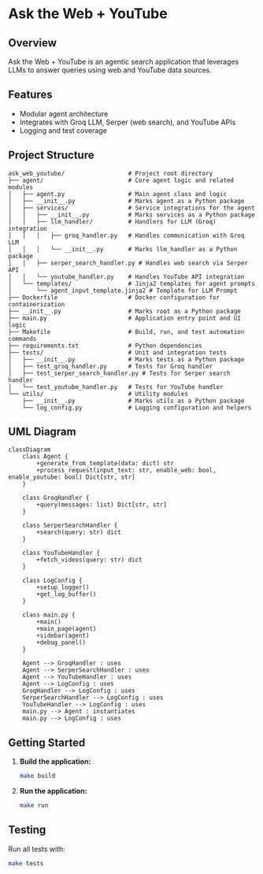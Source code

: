 # Ask the Web + YouTube

## Overview

Ask the Web + YouTube is an agentic search application that leverages LLMs to answer queries using web and YouTube data sources.

## Features

- Modular agent architecture
- Integrates with Groq LLM, Serper (web search), and YouTube APIs
- Logging and test coverage

## Project Structure

```text
ask_web_youtube/                  # Project root directory
├── agent/                        # Core agent logic and related modules
│   ├── agent.py                  # Main agent class and logic
│   ├── __init__.py               # Marks agent as a Python package
│   ├── services/                 # Service integrations for the agent
│   │   ├── __init__.py           # Marks services as a Python package
│   │   ├── llm_handler/          # Handlers for LLM (Groq) integration
│   │   │   ├── groq_handler.py   # Handles communication with Groq LLM
│   │   │   └── __init__.py       # Marks llm_handler as a Python package
│   │   ├── serper_search_handler.py # Handles web search via Serper API
│   │   └── youtube_handler.py    # Handles YouTube API integration
│   └── templates/                # Jinja2 templates for agent prompts
│       └── agent_input_template.jinja2 # Template for LLM Prompt
├── Dockerfile                    # Docker configuration for containerization
├── __init__.py                   # Marks root as a Python package
├── main.py                       # Application entry point and UI logic
├── Makefile                      # Build, run, and test automation commands
├── requirements.txt              # Python dependencies
├── tests/                        # Unit and integration tests
│   ├── __init__.py               # Marks tests as a Python package
│   ├── test_groq_handler.py      # Tests for Groq handler
│   ├── test_serper_search_handler.py # Tests for Serper search handler
│   └── test_youtube_handler.py   # Tests for YouTube handler
└── utils/                        # Utility modules
    ├── __init__.py               # Marks utils as a Python package
    └── log_config.py             # Logging configuration and helpers
```

## UML Diagram

```mermaid
classDiagram
    class Agent {
        +generate_from_template(data: dict) str
        +process_request(input_text: str, enable_web: bool, enable_youtube: bool) Dict[str, str]
    }

    class GroqHandler {
        +query(messages: list) Dict[str, str]
    }

    class SerperSearchHandler {
        +search(query: str) dict
    }

    class YouTubeHandler {
        +fetch_videos(query: str) dict
    }

    class LogConfig {
        +setup_logger()
        +get_log_buffer()
    }

    class main.py {
        +main()
        +main_page(agent)
        +sidebar(agent)
        +debug_panel()
    }

    Agent --> GroqHandler : uses
    Agent --> SerperSearchHandler : uses
    Agent --> YouTubeHandler : uses
    Agent --> LogConfig : uses
    GroqHandler --> LogConfig : uses
    SerperSearchHandler --> LogConfig : uses
    YouTubeHandler --> LogConfig : uses
    main.py --> Agent : instantiates
    main.py --> LogConfig : uses
```

## Getting Started

1. **Build the application:**

   ```sh
   make build
   ```

2. **Run the application:**

   ```sh
   make run
   ```

## Testing

Run all tests with:

```sh
make tests
```
